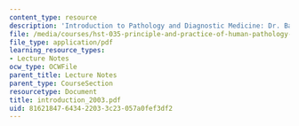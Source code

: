 ```yaml
---
content_type: resource
description: 'Introduction to Pathology and Diagnostic Medicine: Dr. Badizedigan'
file: /media/courses/hst-035-principle-and-practice-of-human-pathology-spring-2003/81621847643422033c23057a0fef3df2_introduction_2003.pdf
file_type: application/pdf
learning_resource_types:
- Lecture Notes
ocw_type: OCWFile
parent_title: Lecture Notes
parent_type: CourseSection
resourcetype: Document
title: introduction_2003.pdf
uid: 81621847-6434-2203-3c23-057a0fef3df2
---
```

